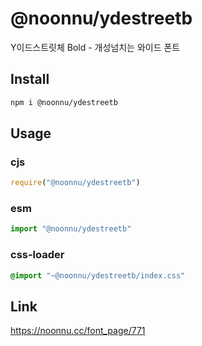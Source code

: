 # @noonnu/ydestreetb
Y이드스트릿체 Bold - 개성넘치는 와이드 폰트

## Install
```sh
npm i @noonnu/ydestreetb
```
## Usage
### cjs
```js
require("@noonnu/ydestreetb")
```
### esm
```js
import "@noonnu/ydestreetb"
```
### css-loader
```css
@import "~@noonnu/ydestreetb/index.css"
```

## Link
https://noonnu.cc/font_page/771